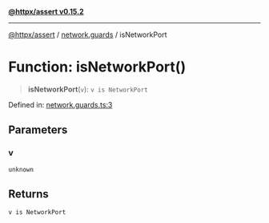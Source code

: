 [**@httpx/assert v0.15.2**](../../README.md)

***

[@httpx/assert](../../README.md) / [network.guards](../README.md) / isNetworkPort

# Function: isNetworkPort()

> **isNetworkPort**(`v`): `v is NetworkPort`

Defined in: [network.guards.ts:3](https://github.com/belgattitude/httpx/blob/b6bd279cf69f2d17f3ec46e9618a31cb72744279/packages/assert/src/network.guards.ts#L3)

## Parameters

### v

`unknown`

## Returns

`v is NetworkPort`
